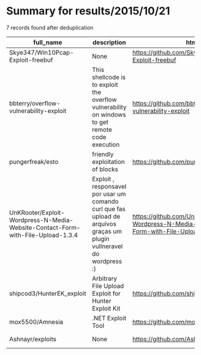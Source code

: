 
# Summary for results/2015/10/21
    
7 records found after deduplication

| full_name | description | html_url | matched_list | matched_count | pushed_at | size | stargazers_count | language | forks_count |
|---------------------------------------------------------------------------------|------------------------------------------------------------------------------------------------------------------------|----------------------------------------------------------------------------------------------------|---------------------------------------------------|-----------------|---------------------------|--------|--------------------|------------|---------------|
| Skye347/Win10Pcap-Exploit-freebuf | None | https://github.com/Skye347/Win10Pcap-Exploit-freebuf | ['exploit'] | 1 | 2015-10-21 10:03:23+00:00 | 124 | 0 | C++ | 0 |
| bbterry/overflow-vulnerability-exploit | This shellcode is to exploit the overflow vulnerability on windows to get remote code execution | https://github.com/bbterry/overflow-vulnerability-exploit | ['exploit', 'remote code execution', 'shellcode'] | 3 | 2015-10-21 19:41:19+00:00 | 140 | 6 | Assembly | 0 |
| pungerfreak/esto | friendly exploitation of blocks | https://github.com/pungerfreak/esto | ['exploit'] | 1 | 2015-10-21 20:25:20+00:00 | 120 | 0 | | 0 |
| UnKRooter/Exploit-Wordpress-N-Media-Website-Contact-Form-with-File-Upload-1.3.4 | Exploit , responsavel por usar um comando curl que fas upload de arquivos graças um plugin vullneravel do wordpress :) | https://github.com/UnKRooter/Exploit-Wordpress-N-Media-Website-Contact-Form-with-File-Upload-1.3.4 | ['exploit'] | 1 | 2015-10-21 20:31:19+00:00 | 144 | 0 | Shell | 0 |
| shipcod3/HunterEK_exploit | Arbitrary File Upload Exploit for Hunter Exploit Kit | https://github.com/shipcod3/HunterEK_exploit | ['exploit'] | 1 | 2015-10-21 20:52:02+00:00 | 62 | 0 | PHP | 0 |
| mox5500/Amnesia | .NET Exploit Tool | https://github.com/mox5500/Amnesia | ['exploit'] | 1 | 2015-10-21 19:25:47+00:00 | 1694 | 0 | C# | 0 |
| Ashnayr/exploits | None | https://github.com/Ashnayr/exploits | ['exploit'] | 1 | 2015-10-21 23:29:23+00:00 | 132 | 0 | C | 0 |
